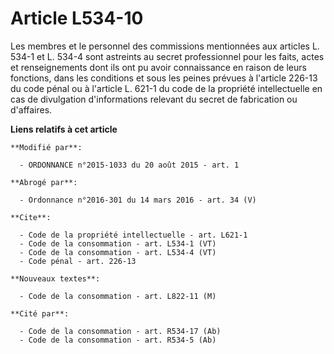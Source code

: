 # Article L534-10

Les membres et le personnel des commissions mentionnées aux articles L. 534-1 et L. 534-4 sont astreints au secret
professionnel pour les faits, actes et renseignements dont ils ont pu avoir connaissance en raison de leurs fonctions, dans
les conditions et sous les peines prévues à l'article 226-13 du code pénal ou à l'article L. 621-1 du code de la propriété
intellectuelle en cas de divulgation d'informations relevant du secret de fabrication ou d'affaires.

**Liens relatifs à cet article**

	**Modifié par**:

	  - ORDONNANCE n°2015-1033 du 20 août 2015 - art. 1

	**Abrogé par**:

	  - Ordonnance n°2016-301 du 14 mars 2016 - art. 34 (V)

	**Cite**:

	  - Code de la propriété intellectuelle - art. L621-1
	  - Code de la consommation - art. L534-1 (VT)
	  - Code de la consommation - art. L534-4 (VT)
	  - Code pénal - art. 226-13

	**Nouveaux textes**:

	  - Code de la consommation - art. L822-11 (M)

	**Cité par**:

	  - Code de la consommation - art. R534-17 (Ab)
	  - Code de la consommation - art. R534-5 (Ab)
